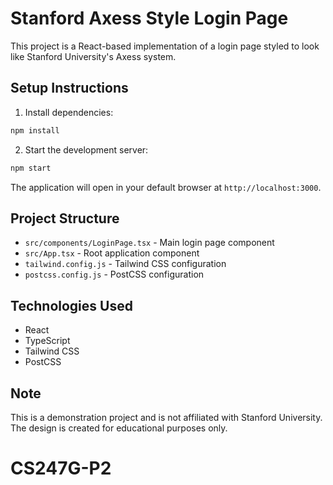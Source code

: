 # Stanford Axess Style Login Page

This project is a React-based implementation of a login page styled to look like Stanford University's Axess system.

## Setup Instructions

1. Install dependencies:

```bash
npm install
```

2. Start the development server:

```bash
npm start
```

The application will open in your default browser at `http://localhost:3000`.

## Project Structure

- `src/components/LoginPage.tsx` - Main login page component
- `src/App.tsx` - Root application component
- `tailwind.config.js` - Tailwind CSS configuration
- `postcss.config.js` - PostCSS configuration

## Technologies Used

- React
- TypeScript
- Tailwind CSS
- PostCSS

## Note

This is a demonstration project and is not affiliated with Stanford University. The design is created for educational purposes only.
# CS247G-P2

